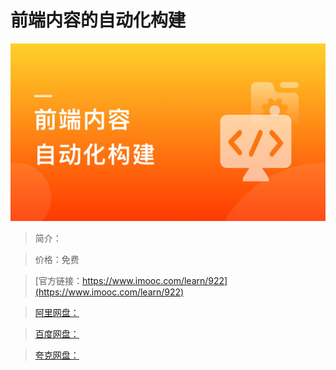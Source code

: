 # 前端内容的自动化构建

![img](../../assets/5fe442ff00018f8d05400304.jpg)

> 简介：

> 价格：免费

> [官方链接：https://www.imooc.com/learn/922](https://www.imooc.com/learn/922)

> [阿里网盘：]()

> [百度网盘：]()

> [夸克网盘：]()
